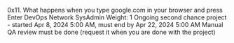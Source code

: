 0x11. What happens when you type google.com in your browser and press Enter
DevOps
Network
SysAdmin
 Weight: 1
 Ongoing second chance project - started Apr 8, 2024 5:00 AM, must end by Apr 22, 2024 5:00 AM
 Manual QA review must be done (request it when you are done with the project)
